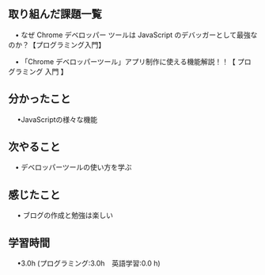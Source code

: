 ## 取り組んだ課題一覧

 　• なぜ Chrome デベロッパー ツールは JavaScript のデバッガーとして最強なのか？【プログラミング入門】

 　• 「Chrome デベロッパーツール」アプリ制作に使える機能解説！！【 プログラミング 入門 】

## 分かったこと

　 •JavaScriptの様々な機能

## 次やること　
           
 　• デベロッパーツールの使い方を学ぶ

## 感じたこと

　 • ブログの作成と勉強は楽しい

## 学習時間

　 •3.0h (プログラミング:3.0h　英語学習:0.0 h)